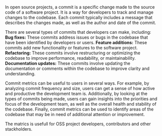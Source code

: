 In open source projects, a commit is a specific change made to the source code of a software project. It is a way for developers to track and manage changes to the codebase. 
Each commit typically includes a message that describes the changes made, as well as the author and date of the commit.

There are several types of commits that developers can make, including:
**Bug fixes:** These commits address issues or bugs in the codebase that have been identified by developers or users.
**Feature additions:** These commits add new functionality or features to the software project.
**Refactoring:** These commits involve restructuring or optimizing the codebase to improve performance, readability, or maintainability.
**Documentation updates:** These commits involve updating the documentation or comments within the codebase to improve clarity and understanding.

Commit metrics can be useful to users in several ways. 
For example, by analyzing commit frequency and size, users can get a sense of how active and productive the development team is. 
Additionally, by looking at the types of commits being made, users can gain insights into the priorities and focus of the development team, as well as the overall health and stability of the codebase. Finally, commit metrics can be used to identify areas of the codebase that may be in need of additional attention or improvement.

The matrics is usefull for OSS project developers, contributors and other stackholders.

